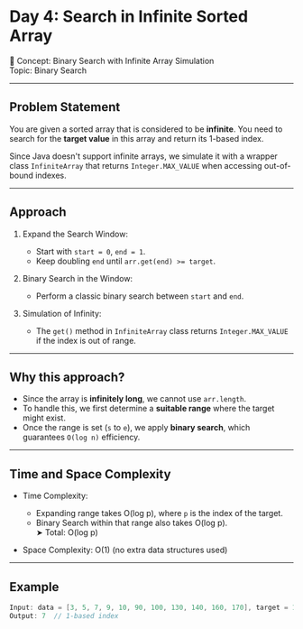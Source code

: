 # Day 4: Search in Infinite Sorted Array

🔗 Concept: Binary Search with Infinite Array Simulation  
Topic: Binary Search

---

##  Problem Statement

You are given a sorted array that is considered to be **infinite**. You need to search for the **target value** in this array and return its 1-based index.

Since Java doesn't support infinite arrays, we simulate it with a wrapper class `InfiniteArray` that returns `Integer.MAX_VALUE` when accessing out-of-bound indexes.

---

##  Approach

1. Expand the Search Window:
   - Start with `start = 0`, `end = 1`.
   - Keep doubling `end` until `arr.get(end) >= target`.

2. Binary Search in the Window:
   - Perform a classic binary search between `start` and `end`.

3. Simulation of Infinity:
   - The `get()` method in `InfiniteArray` class returns `Integer.MAX_VALUE` if the index is out of range.

---

## Why this approach?

- Since the array is **infinitely long**, we cannot use `arr.length`.
- To handle this, we first determine a **suitable range** where the target might exist.
- Once the range is set (`s` to `e`), we apply **binary search**, which guarantees `O(log n)` efficiency.

---

##  Time and Space Complexity

- Time Complexity:  
  - Expanding range takes O(log p), where `p` is the index of the target.
  - Binary Search within that range also takes O(log p).  
  ➤ Total: O(log p)

- Space Complexity: O(1) (no extra data structures used)

---

##  Example

```java
Input: data = [3, 5, 7, 9, 10, 90, 100, 130, 140, 160, 170], target = 100
Output: 7  // 1-based index
